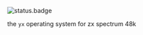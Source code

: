 ![status.badge] 

the `yx` operating system for zx spectrum 48k

[status.badge]:  https://img.shields.io/badge/status-transitioning-darkorange.svg